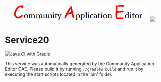 <p align="center">
  <img src="https://github.com/PhilCAEOrg2/microservice-197/blob/master/img/logo.png" />
  <img src="https://raw.githubusercontent.com/rwth-acis/las2peer/master/img/logo/bitmap/las2peer-logo-128x128.png" />
</p>

Service20
===================
![Java CI with Gradle](https://github.com/PhilCAEOrg2/microservice-197/workflows/Java%20CI%20with%20Gradle/badge.svg?branch=master)

This service was automatically generated by the Community Application Editor CAE. Please build it by running `./gradlew build` and run it by executing the start scripts located in the 'bin' folder.
